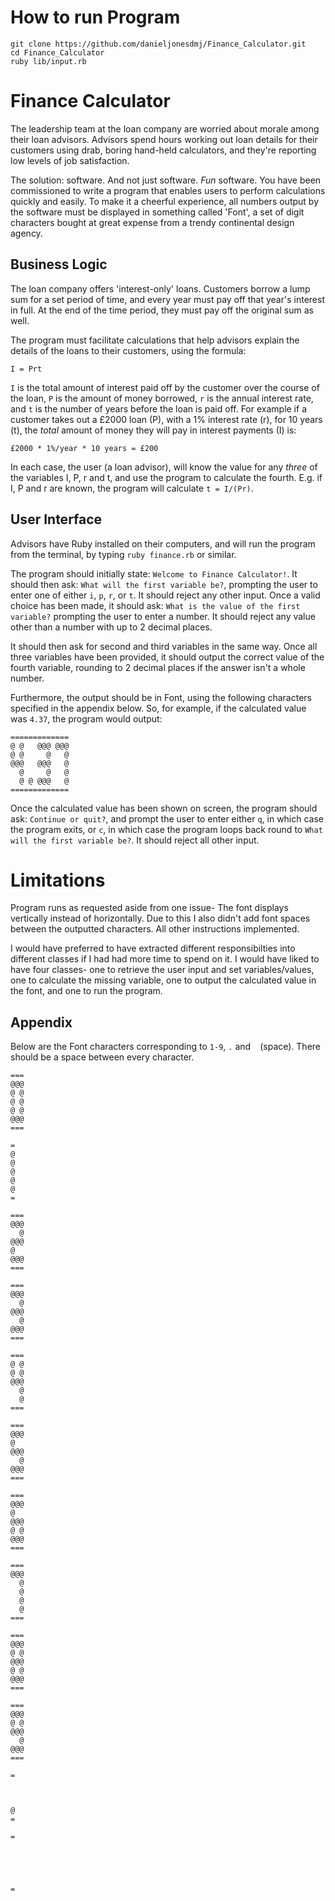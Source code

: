 # How to run Program

```
git clone https://github.com/danieljonesdmj/Finance_Calculator.git
cd Finance_Calculator
ruby lib/input.rb
```

Finance Calculator
===

The leadership team at the loan company are worried about morale among their loan advisors. Advisors spend hours working out loan details for their customers using drab, boring hand-held calculators, and they're reporting low levels of job satisfaction.

The solution: software. And not just software. _Fun_ software. You have been commissioned to write a program that enables users to perform calculations quickly and easily. To make it a cheerful experience, all numbers output by the software must be displayed in something called 'Font', a set of digit characters bought at great expense from a trendy continental design agency.

## Business Logic
The loan company offers 'interest-only' loans. Customers borrow a lump sum for a set period of time, and every year must pay off that year's interest in full. At the end of the time period, they must pay off the original sum as well.

The program must facilitate calculations that help advisors explain the details of the loans to their customers, using the formula:

```
I = Prt
```

`I` is the total amount of interest paid off by the customer over the course of the loan, `P` is the amount of money borrowed, `r` is the annual interest rate, and `t` is the number of years before the loan is paid off. For example if a customer takes out a £2000 loan (P), with a 1% interest rate (r), for 10 years (t), the _total_ amount of money they will pay in interest payments (I) is:

```
£2000 * 1%/year * 10 years = £200
```

In each case, the user (a loan advisor), will know the value for any _three_ of the variables I, P, r and t, and use the program to calculate the fourth. E.g. if I, P and r are known, the program will calculate `t = I/(Pr)`.

## User Interface
Advisors have Ruby installed on their computers, and will run the program from the terminal, by typing `ruby finance.rb` or similar.

The program should initially state: `Welcome to Finance Calculator!`. It should then ask: `What will the first variable be?`, prompting the user to enter one of either `i`, `p`, `r`, or `t`. It should reject any other input. Once a valid choice has been made, it should ask: `What is the value of the first variable?` prompting the user to enter a number. It should reject any value other than a number with up to 2 decimal places.

It should then ask for second and third variables in the same way. Once all three variables have been provided, it should output the correct value of the fourth variable, rounding to 2 decimal places if the answer isn't a whole number.

Furthermore, the output should be in Font, using the following characters specified in the appendix below. So, for example, if the calculated value was `4.37`, the program would output:

```
=============
@ @   @@@ @@@
@ @     @   @
@@@   @@@   @
  @     @   @
  @ @ @@@   @
=============
```

Once the calculated value has been shown on screen, the program should ask: `Continue or quit?`, and prompt the user to enter either `q`, in which case the program exits, or `c`, in which case the program loops back round to `What will the first variable be?`. It should reject all other input.

# Limitations

Program runs as requested aside from one issue- The font displays vertically instead of horizontally. Due to this I also didn't add font spaces between the outputted characters. All other instructions implemented.

I would have preferred to have extracted different responsibilties into different classes if I had had more time to spend on it. I would have liked to have four classes- one to retrieve the user input and set variables/values, one to calculate the missing variable, one to output the calculated value in the font, and one to run the program. 

## Appendix
Below are the Font characters corresponding to `1-9`, `.` and ` ` (space). There should be a space between every character.

```
===
@@@
@ @
@ @
@ @
@@@
===
```
```
=
@
@
@
@
@
=
```
```
===
@@@
  @
@@@
@
@@@
===
```
```
===
@@@
  @
@@@
  @
@@@
===
```
```
===
@ @
@ @ 
@@@
  @
  @
===
```
```
===
@@@
@ 
@@@
  @
@@@
===
```
```
===
@@@
@ 
@@@
@ @
@@@
===
```
```
===
@@@
  @
  @
  @
  @
===
```
```
===
@@@
@ @
@@@
@ @
@@@
===
```
```
===
@@@
@ @
@@@
  @
@@@
===
```
```
=



@
=
```
```
=





=
```
